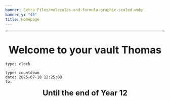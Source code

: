 ```yaml
---
banner: Extra Files/molecules-and-formula-graphic-scaled.webp
banner_y: "46"
title: Homepage
---
```

  
---  
# <center><font size="6">Welcome to your vault Thomas</font></center>  
```widgets  
type: clock  
```  
```widgets  
type: countdown  
date: 2025-07-10 12:25:00  
to:  
```  
<font size = "5"><center><b>Until the end of Year 12</b></center></font>